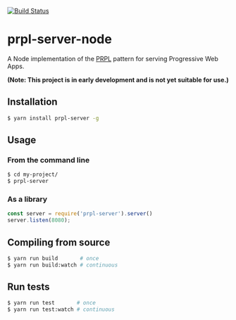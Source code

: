 [![Build Status](https://travis-ci.org/Polymer/prpl-server-node.svg?branch=master)](https://travis-ci.org/Polymer/prpl-server-node)

# prpl-server-node

A Node implementation of the [PRPL](https://developers.google.com/web/fundamentals/performance/prpl-pattern/) pattern for serving Progressive Web Apps.

**(Note: This project is in early development and is not yet suitable for use.)**

## Installation

```sh
$ yarn install prpl-server -g
```

## Usage

### From the command line

```sh
$ cd my-project/
$ prpl-server
```

### As a library

```js
const server = require('prpl-server').server()
server.listen(8080);
```

## Compiling from source

```sh
$ yarn run build       # once
$ yarn run build:watch # continuous
```

## Run tests

```sh
$ yarn run test       # once
$ yarn run test:watch # continuous
```
